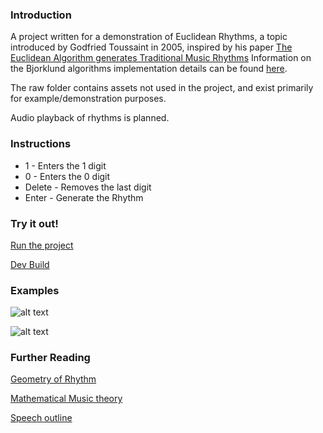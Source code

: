 ### Introduction

A project written for a demonstration of Euclidean Rhythms, a topic introduced by Godfried Toussaint in 2005, inspired by his paper
[The Euclidean Algorithm generates Traditional Music Rhythms](http://cgm.cs.mcgill.ca/~godfried/publications/banff.pdf)
Information on the Bjorklund algorithms implementation details can be found [here](https://ics-web.sns.ornl.gov/timing/Rep-Rate%20Tech%20Note.pdf).

The raw folder contains assets not used in the project, and exist primarily for example/demonstration purposes.

Audio playback of rhythms is planned.

### Instructions

* 1 - Enters the 1 digit
* 0 - Enters the 0 digit
* Delete - Removes the last digit
* Enter - Generate the Rhythm

### Try it out!

[Run the project](https://euclideanrhythm.000webhostapp.com/)

[Dev Build](https://rawgit.com/Glissando/EuclideanRythm/master/index.html)

### Examples

![alt text](https://github.com/Glissando/EuclideanRythm/blob/master/raw/Rhythm.jpg "Information on a Rhythm")

![alt text](https://github.com/Glissando/EuclideanRythm/blob/master/raw/Sequence.jpg "Inputting a Sequence")


### Further Reading

[Geometry of Rhythm](http://cgm.cs.mcgill.ca/~godfried/publications/geometry-of-rhythm.pdf)

[Mathematical Music theory](https://www.math.wustl.edu/~wright/Math109/00Book.pdf)

[Speech outline](https://docs.google.com/document/d/1EOpM00WX4aKhFkPMN3FLBIgXymSNny3SWBP7LgxuryQ/edit?usp=sharing)
